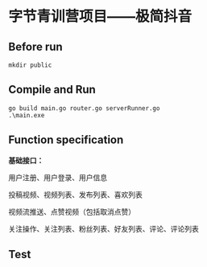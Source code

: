 # 字节青训营项目——极简抖音

## Before run

```shell
mkdir public
```

## Compile and Run

```shell
go build main.go router.go serverRunner.go
.\main.exe
```

## Function specification

**基础接口：**

用户注册、用户登录、用户信息

投稿视频、视频列表、发布列表、喜欢列表

视频流推送、点赞视频（包括取消点赞）

关注操作、关注列表、粉丝列表、好友列表、评论、评论列表

## Test



